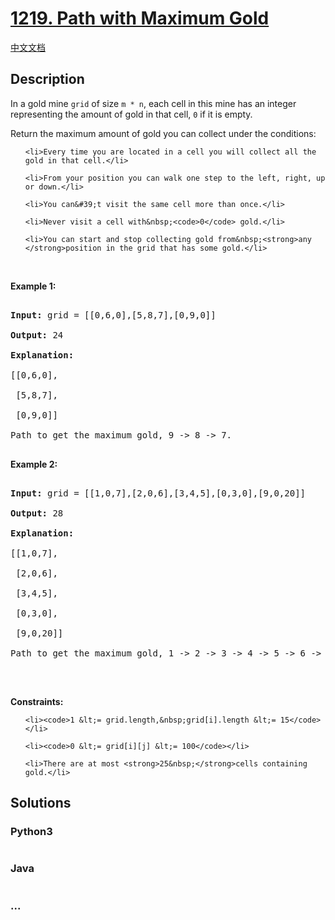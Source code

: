 # [1219. Path with Maximum Gold](https://leetcode.com/problems/path-with-maximum-gold)

[中文文档](/solution/1200-1299/1219.Path%20with%20Maximum%20Gold/README.md)

## Description

<p>In a gold mine <code>grid</code>&nbsp;of size <code>m * n</code>,&nbsp;each cell in this mine has an integer representing the amount of gold&nbsp;in that cell,&nbsp;<code>0</code> if it is empty.</p>

<p>Return the maximum amount of gold you&nbsp;can collect under the conditions:</p>

<ul>

    <li>Every time you are located in a cell you will collect all the gold in that cell.</li>

    <li>From your position you can walk one step to the left, right, up or down.</li>

    <li>You can&#39;t visit the same cell more than once.</li>

    <li>Never visit a cell with&nbsp;<code>0</code> gold.</li>

    <li>You can start and stop collecting gold from&nbsp;<strong>any </strong>position in the grid that has some gold.</li>

</ul>

<p>&nbsp;</p>

<p><strong>Example 1:</strong></p>

<pre>

<strong>Input:</strong> grid = [[0,6,0],[5,8,7],[0,9,0]]

<strong>Output:</strong> 24

<strong>Explanation:</strong>

[[0,6,0],

 [5,8,7],

 [0,9,0]]

Path to get the maximum gold, 9 -&gt; 8 -&gt; 7.

</pre>

<p><strong>Example 2:</strong></p>

<pre>

<strong>Input:</strong> grid = [[1,0,7],[2,0,6],[3,4,5],[0,3,0],[9,0,20]]

<strong>Output:</strong> 28

<strong>Explanation:</strong>

[[1,0,7],

 [2,0,6],

 [3,4,5],

 [0,3,0],

 [9,0,20]]

Path to get the maximum gold, 1 -&gt; 2 -&gt; 3 -&gt; 4 -&gt; 5 -&gt; 6 -&gt; 7.

</pre>

<p>&nbsp;</p>

<p><strong>Constraints:</strong></p>

<ul>

    <li><code>1 &lt;= grid.length,&nbsp;grid[i].length &lt;= 15</code></li>

    <li><code>0 &lt;= grid[i][j] &lt;= 100</code></li>

    <li>There are at most <strong>25&nbsp;</strong>cells containing gold.</li>

</ul>

## Solutions

<!-- tabs:start -->

### **Python3**

```python

```

### **Java**

```java

```

### **...**

```

```

<!-- tabs:end -->
